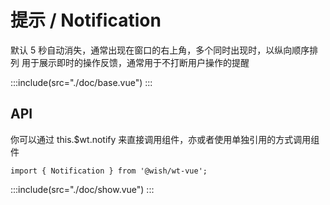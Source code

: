 # 提示 / Notification

<span>默认 5 秒自动消失，通常出现在窗口的右上角，多个同时出现时，以纵向顺序排列
用于展示即时的操作反馈，通常用于不打断用户操作的提醒</span>

:::include(src="./doc/base.vue")
:::

## API

你可以通过 this.$wt.notify 来直接调用组件，亦或者使用单独引用的方式调用组件

```
import { Notification } from '@wish/wt-vue';
```

<api-doc name="Notification" :doc="require('./api.json')"></api-doc>

:::include(src="./doc/show.vue")
:::
